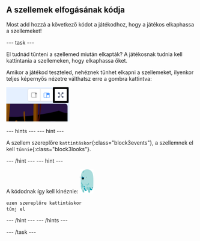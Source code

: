 ## A szellemek elfogásának kódja

Most add hozzá a következő kódot a játékodhoz, hogy a játékos elkaphassa a szellemeket!

\--- task \---

El tudnád tűnteni a szellemed miután elkapták? A játékosnak tudnia kell kattintania a szellemeken, hogy elkaphassa őket.

Amikor a játékod teszteled, nehéznek tűnhet elkapni a szellemeket, ilyenkor teljes képernyős nézetre válthatsz erre a gombra kattintva:

![képernyőkép](images/ghost-fullscreen-annotated.png)

\--- hints \--- \--- hint \---

A szellem szereplőre `kattintáskor`{:class="block3events"}, a szellemnek el kell `tűnnie`{:class="block3looks"}.

\--- /hint \--- \--- hint \---

A kódodnak így kell kinéznie: ![szellem-szereplő](images/ghost-sprite.png)

```blocks3
ezen szereplőre kattintáskor
tűnj el
```

\--- /hint \--- \--- /hints \---

\--- /task \---